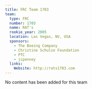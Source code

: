 ```yaml
---
title: FRC Team 1703
team:
  type: FRC
  number: 1703
  name: RAT's
  rookie_year: 2005
  location: Las Vegas, NV, USA
  sponsors:
    - The Boeing Company
    - Christine Schulze Foundation
    - PTC
    - jcpenney
  links:
    Website: http://rats1703.com
---
```

No content has been added for this team